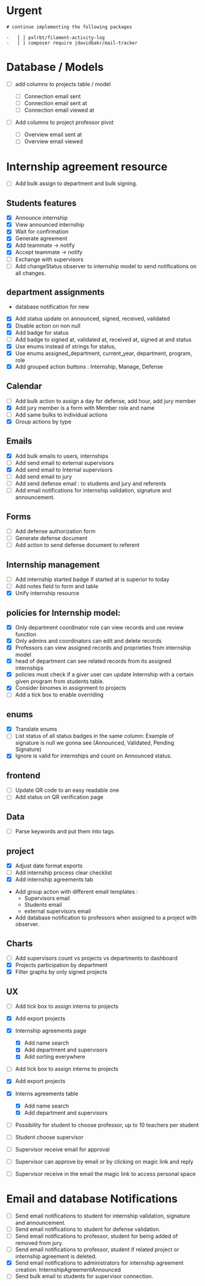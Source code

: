 # Urgent

    # continue implementing the following packages

    -   [ ] pxlrbt/filament-activity-log
    -   [ ] composer require jdavidbakr/mail-tracker

# Database / Models

-   [ ] add columns to projects table / model
    -   [ ] Connection email sent
    -   [ ] Connection email sent at
    -   [ ] Connection email viewed at
-   [ ] Add columns to project professor pivot

    -   [ ] Overview email sent at
    -   [ ] Overview email viewed

# Internship agreement resource

-   [ ] Add bulk assign to department and bulk signing.

## Students features

-   [x] Announce internship
-   [x] View announced internship
-   [x] Wait for confirmation
-   [x] Generate agreement
-   [x] Add teammate -> notify
-   [x] Accept teammate -> notify
-   [ ] Exchange with supervisors
-   [ ] Add changeStatus observer to internship model to send notifications on all changes.

## department assignments

-   database notification for new
-   [x] Add status update on announced, signed, received, validated
-   [x] Disable action on non null
-   [x] Add badge for status
-   [ ] Add badge to signed at, validated at, received at, signed at and status
-   [x] Use enums instead of strings for status,
-   [x] Use enums assigned_department, current_year, department, program, role
-   [x] Add grouped action buttons : Internship, Manage, Defense

## Calendar

-   [ ] Add bulk action to assign a day for defense, add hour, add jury member
-   [x] Add jury member is a form with Member role and name
-   [ ] Add same bulks to individual actions
-   [x] Group actions by type

## Emails

-   [x] Add bulk emails to users, internships
-   [ ] Add send email to external supervisors
-   [x] Add send email to Internal supervisors
-   [ ] Add send email to jury
-   [ ] Add send defense email : to students and jury and referents
-   [ ] Add email notifications for internship validation, signature and announcement.

## Forms

-   [ ] Add defense authorization form
-   [ ] Generate defense document
-   [ ] Add action to send defense document to referent

## Internship management

-   [ ] Add internship started badge if started at is superior to today
-   [ ] Add notes field to form and table
-   [x] Unify internship resource

## policies for Internship model:

-   [x] Only department coordinator role can view records and use review function
-   [x] Only admins and coordinators can edit and delete records
-   [x] Professors can view assigned records and proprieties from internship model
-   [x] head of department can see related records from its assigned internships
-   [x] policies must check if a giver user can update Internship with a certain given program from students table.
-   [x] Consider binomes in assignment to projects
-   [ ] Add a tick box to enable overriding

## enums

-   [x] Translate enums
-   [ ] List status of all status badges in the same column: Example of signature is null we gonna see (Announced, Validated, Pending Signature)
-   [x] Ignore is valid for internships and count on Announced status.

## frontend

-   [ ] Update QR code to an easy readable one
-   [ ] Add status on QR verification page

## Data

-   [ ] Parse keywords and put them into tags.

## project

-   [x] Adjust date format exports
-   [ ] Add internship process clear checklist
-   [x] Add internship agreements tab
-   Add group action with different email templates :
    -   Supervisors email
    -   Students email
    -   external supervisors email
-   Add database notification to professors when assigned to a project with observer.

## Charts

-   [ ] Add supervisors count vs projects vs departments to dashboard
-   [x] Projects participation by department
-   [x] Filter graphs by only signed projects

## UX

-   [ ] Add tick box to assign interns to projects
-   [x] Add export projects
-   [x] Internship agreements page
    -   [x] Add name search
    -   [x] Add department and supervisors
    -   [x] Add sorting everywhere
-   [ ] Add tick box to assign interns to projects
-   [x] Add export projects
-   [x] Interns agreements table

    -   [x] Add name search
    -   [x] Add department and supervisors

-   [ ] Possibility for student to choose professor, up to 10 teachers per student
-   [ ] Student choose supervisor
-   [ ] Supervisor receive email for approval
-   [ ] Supervisor can approve by email or by clicking on magic link and reply
-   [ ] Supervisor receive in the email the magic link to access personal space

# Email and database Notifications

-   [ ] Send email notifications to student for internship validation, signature and announcement.
-   [ ] Send email notifications to student for defense validation.
-   [ ] Send email notifications to professor, student for being added of removed from jury.
-   [ ] Send email notifications to professor, student if related project or internship agreement is deleted.
-   [x] Send email notifications to administrators for internship agreement creation: InternshipAgreementAnnounced
-  [ ] Send bulk email to students for supervisor connection.
